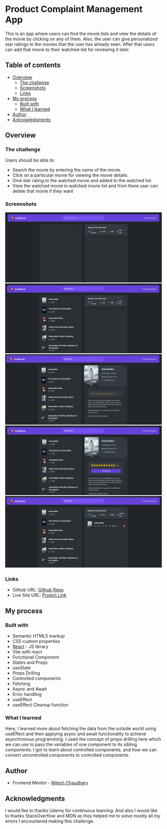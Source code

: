 # Product Complaint Management App

This is an app where users can find the movie lists and view the details of the movie by clicking on any of them. Also, the user can give personalized star ratings to the movies that the user has already seen. After that users can add that movie to their watched-list for reviewing it later.

## Table of contents

- [Overview](#overview)
  - [The challenge](#the-challenge)
  - [Screenshots](#screenshot)
  - [Links](#links)
- [My process](#my-process)
  - [Built with](#built-with)
  - [What I learned](#what-i-learned)
- [Author](#author)
- [Acknowledgments](#acknowledgments)

## Overview

### The challenge

Users should be able to:

- Search the movie by entering the name of the movie.
- Click on a particular movie for viewing the movie details.
- Give star rating to the watched movie and added to the watched list
- View the watched movie in watched movie list and from there user can delete that movie if they want

### Screenshots

![Home page](./public/Home%20page.PNG)
![Searching a movie](./public/Searching%20a%20movie.PNG)
![Movie Details](./public/Movie%20Details.PNG)
![Give rating to movie](./public/Give%20rating%20to%20movie.PNG)
![Movie added to watched List](./public/Movie%20added%20to%20watchedList.PNG)

### Links

- Github URL: [Github Repo](https://github.com/Nitesh-bit/useMovie)
- Live Site URL: [Project Link](https://usemovie12.netlify.app/)

## My process

### Built with

- Semantic HTML5 markup
- CSS custom properties
- [React](https://reactjs.org/) - JS library
- Vite with react
- Functional Component
- States and Props
- useState
- Props Drilling
- Controlled components
- Fetching
- Async and Await
- Error handling
- useEffect
- useEffect Cleanup function

### What I learned

Here, I learned more about fetching the data from the outside world using useEffect and then applying async and await functionality to achieve asynchronous programming. I used the concept of props drilling here which we can use to pass the variables of one component to its sibling components. I got to learn about controlled components, and how we can convert uncontrolled components to controlled components.

## Author

- Frontend Mentor - [Nitesh Chaudhary](https://www.frontendmentor.io/profile/Nitesh-bit)

## Acknowledgments

I would like to thanks Udemy for continuous learning. And also I would like to thanks StackOverflow and MDN as they helped me to solve mostly all my errors I encountered making this challenge.
